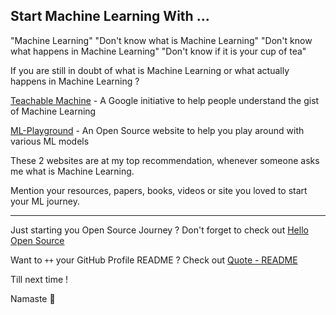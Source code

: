 ## Start Machine Learning With ...

"Machine Learning"
"Don't know what is Machine Learning"
"Don't know what happens in Machine Learning"
"Don't know if it is your cup of tea"

If you are still in doubt of what is Machine Learning or what actually happens in Machine Learning ?

[Teachable Machine](https://teachablemachine.withgoogle.com/) - A Google initiative to help people understand the gist of Machine Learning

[ML-Playground](https://ml-playground.com/) - An Open Source website to help you play around with various ML models

These 2 websites are at my top recommendation, whenever someone asks me what is Machine Learning.

Mention your resources, papers, books, videos or site you loved to start your ML journey.

---

Just starting you Open Source Journey ? Don't forget to check out [Hello Open Source](https://github.com/siddharth2016/hello-open-source)

Want to `++` your GitHub Profile README ? Check out [Quote - README](https://github.com/marketplace/actions/quote-readme)

Till next time !

Namaste 🙏